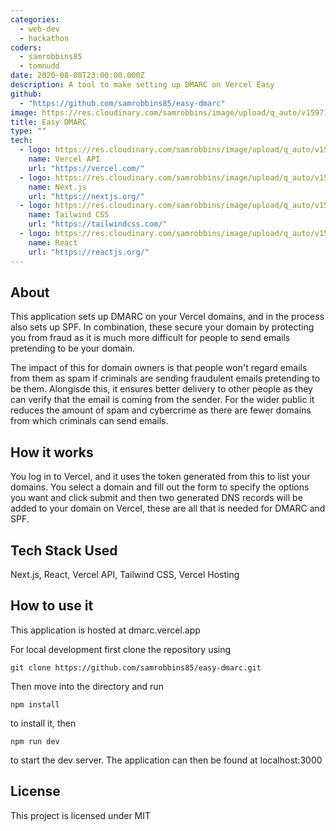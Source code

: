 ```yaml
---
categories:
  - web-dev
  - hackathon
coders:
  - samrobbins85
  - tomnudd
date: 2020-08-08T23:00:00.000Z
description: A tool to make setting up DMARC on Vercel Easy
github:
  - "https://github.com/samrobbins85/easy-dmarc"
image: https://res.cloudinary.com/samrobbins/image/upload/q_auto/v1597139963/Logo_GCA_DMARC-removebg-preview_qjgl3w.png
title: Easy DMARC
type: ""
tech:
  - logo: https://res.cloudinary.com/samrobbins/image/upload/q_auto/v1597140162/Vercel_zgou38.svg
    name: Vercel API
    url: "https://vercel.com/"
  - logo: https://res.cloudinary.com/samrobbins/image/upload/q_auto/v1597140056/next-black_csivx6.svg
    name: Next.js
    url: "https://nextjs.org/"
  - logo: https://res.cloudinary.com/samrobbins/image/upload/q_auto/v1597140224/tailwindcss_rnpshz.svg
    name: Tailwind CSS
    url: "https://tailwindcss.com/"
  - logo: https://res.cloudinary.com/samrobbins/image/upload/q_auto/v1591793278/logos/logos_react_z0nqxp.svg
    name: React
    url: "https://reactjs.org/"
---
```


## About

This application sets up DMARC on your Vercel domains, and in the process also sets up SPF. In combination, these secure your domain by protecting you from fraud as it is much more difficult for people to send emails pretending to be your domain.

The impact of this for domain owners is that people won't regard emails from them as spam if criminals are sending fraudulent emails pretending to be them. Alongisde this, it ensures better delivery to other people as they can verify that the email is coming from the sender. For the wider public it reduces the amount of spam and cybercrime as there are fewer domains from which criminals can send emails.

## How it works

You log in to Vercel, and it uses the token generated from this to list your domains. You select a domain and fill out the form to specify the options you want and click submit and then two generated DNS records will be added to your domain on Vercel, these are all that is needed for DMARC and SPF.

## Tech Stack Used

Next.js, React, Vercel API, Tailwind CSS, Vercel Hosting

## How to use it

This application is hosted at dmarc.vercel.app

For local development first clone the repository using

```shell
git clone https://github.com/samrobbins85/easy-dmarc.git
```

Then move into the directory and run

```shell
npm install
```

to install it, then

```shell
npm run dev
```

to start the dev server. The application can then be found at localhost:3000

## License

This project is licensed under MIT
